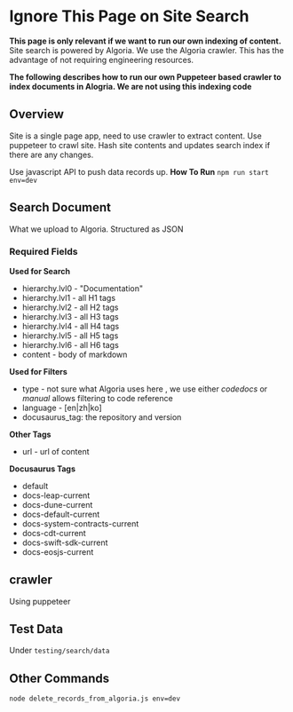 # Ignore This Page on Site Search

**This page is only relevant if we want to run our own indexing of content.**
Site search is powered by Algoria. We use the Algoria crawler. This has the advantage of not requiring engineering resources.

**The following describes how to run our own Puppeteer based crawler to index documents in Alogria. We are not using this indexing code**

## Overview

Site is a single page app, need to use crawler to extract content. Use puppeteer to crawl site. Hash site contents and updates search index if there are any changes.

Use javascript API to push data records up.
**How To Run**
`npm run start env=dev`

## Search Document

What we upload to Algoria. Structured as JSON

### Required Fields

**Used for Search**
- hierarchy.lvl0 - "Documentation"
- hierarchy.lvl1 - all  H1 tags
- hierarchy.lvl2 - all H2 tags
- hierarchy.lvl3 - all H3 tags
- hierarchy.lvl4 - all H4 tags
- hierarchy.lvl5 - all H5 tags
- hierarchy.lvl6 - all H6 tags
- content - body of markdown

**Used for Filters**
- type - not sure what Algoria uses here , we use either *codedocs* or *manual* allows filtering to code reference
- language - [en|zh|ko]
- docusaurus_tag: the repository and version

**Other Tags**
- url - url of content

**Docusaurus Tags**
- default
- docs-leap-current
- docs-dune-current
- docs-default-current
- docs-system-contracts-current
- docs-cdt-current
- docs-swift-sdk-current
- docs-eosjs-current


## crawler
Using puppeteer

## Test Data
Under `testing/search/data`

## Other Commands
`node delete_records_from_algoria.js env=dev`

